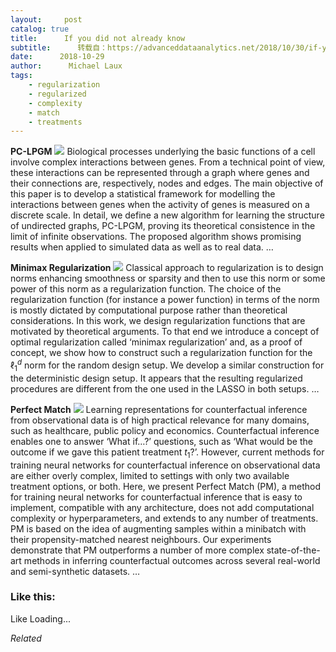 ```yaml
---
layout:     post
catalog: true
title:      If you did not already know
subtitle:      转载自：https://advanceddataanalytics.net/2018/10/30/if-you-did-not-already-know-528/
date:      2018-10-29
author:      Michael Laux
tags:
    - regularization
    - regularized
    - complexity
    - match
    - treatments
---
```


**PC-LPGM** ![](https://aboutdataanalytics.files.wordpress.com/2015/01/google.png?w=529)
Biological processes underlying the basic functions of a cell involve complex interactions between genes. From a technical point of view, these interactions can be represented through a graph where genes and their connections are, respectively, nodes and edges. The main objective of this paper is to develop a statistical framework for modelling the interactions between genes when the activity of genes is measured on a discrete scale. In detail, we define a new algorithm for learning the structure of undirected graphs, PC-LPGM, proving its theoretical consistence in the limit of infinite observations. The proposed algorithm shows promising results when applied to simulated data as well as to real data. … 

**Minimax Regularization** ![](https://aboutdataanalytics.files.wordpress.com/2015/01/google.png?w=529)
Classical approach to regularization is to design norms enhancing smoothness or sparsity and then to use this norm or some power of this norm as a regularization function. The choice of the regularization function (for instance a power function) in terms of the norm is mostly dictated by computational purpose rather than theoretical considerations. In this work, we design regularization functions that are motivated by theoretical arguments. To that end we introduce a concept of optimal regularization called ‘minimax regularization’ and, as a proof of concept, we show how to construct such a regularization function for the $\ell_1^d$ norm for the random design setup. We develop a similar construction for the deterministic design setup. It appears that the resulting regularized procedures are different from the one used in the LASSO in both setups. … 

**Perfect Match** ![](https://aboutdataanalytics.files.wordpress.com/2015/01/google.png?w=529)
Learning representations for counterfactual inference from observational data is of high practical relevance for many domains, such as healthcare, public policy and economics. Counterfactual inference enables one to answer ‘What if…?’ questions, such as ‘What would be the outcome if we gave this patient treatment $t_1$?’. However, current methods for training neural networks for counterfactual inference on observational data are either overly complex, limited to settings with only two available treatment options, or both. Here, we present Perfect Match (PM), a method for training neural networks for counterfactual inference that is easy to implement, compatible with any architecture, does not add computational complexity or hyperparameters, and extends to any number of treatments. PM is based on the idea of augmenting samples within a minibatch with their propensity-matched nearest neighbours. Our experiments demonstrate that PM outperforms a number of more complex state-of-the-art methods in inferring counterfactual outcomes across several real-world and semi-synthetic datasets. … 





### Like this:

Like Loading...


*Related*

